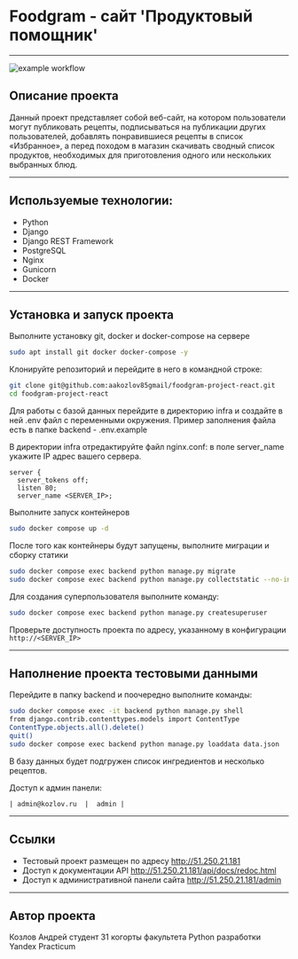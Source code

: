 # Foodgram - сайт 'Продуктовый помощник'

------------
![example workflow](https://github.com/aakozlov85gmail/foodgram-project-react/actions/workflows/foodgram_workflow.yml/badge.svg)
## Описание проекта
Данный проект представляет собой веб-сайт, на котором пользователи могут публиковать рецепты, подписываться на публикации других пользователей, добавлять понравившиеся рецепты в список «Избранное», а перед походом в магазин скачивать сводный список продуктов, необходимых для приготовления одного или нескольких выбранных блюд.


------------

## Используемые технологии:
- Python
- Django
- Django REST Framework
- PostgreSQL
- Nginx
- Gunicorn
- Docker

------------

## Установка и запуск проекта
Выполните установку git, docker и docker-compose на сервере
```sh
sudo apt install git docker docker-compose -y
```
Клонируйте репозиторий и перейдите в него в командной строке:
```sh
git clone git@github.com:aakozlov85gmail/foodgram-project-react.git
cd foodgram-project-react
```
Для работы с базой данных перейдите в директорию infra и создайте в ней .env файл с переменными окружения.
Пример заполнения файла есть в папке backend - .env.example

В директории infra отредактируйте файл nginx.conf: в поле server_name укажите IP адрес вашего сервера.
```
server {
  server_tokens off;
  listen 80;
  server_name <SERVER_IP>;
```
Выполните запуск контейнеров
```sh
sudo docker compose up -d
```
После того как контейнеры будут запущены, выполните миграции и сборку статики
```sh
sudo docker compose exec backend python manage.py migrate
sudo docker compose exec backend python manage.py collectstatic --no-input
```
Для создания суперпользователя выполните команду:
```sh
sudo docker compose exec backend python manage.py createsuperuser
```
Проверьте доступность проекта по адресу, указанному в конфигурации ```http://<SERVER_IP>```

------------

## Наполнение проекта тестовыми данными
Перейдите в папку backend и поочередно выполните команды:
```sh
sudo docker compose exec -it backend python manage.py shell
from django.contrib.contenttypes.models import ContentType
ContentType.objects.all().delete()
quit()
sudo docker compose exec backend python manage.py loaddata data.json
```
В базу данных будет подгружен список ингредиентов и несколько рецептов.



Доступ к админ панели:

    | admin@kozlov.ru  |  admin |

------------


## Ссылки
- Тестовый проект размещен по адресу http://51.250.21.181
- Доступ к документации API http://51.250.21.181/api/docs/redoc.html
- Доступ к административной панели сайта http://51.250.21.181/admin

------------


## Автор проекта

Козлов Андрей
студент 31 когорты факультета Python разработки
Yandex Practicum
